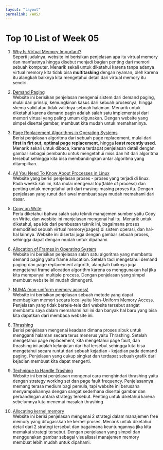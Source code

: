 ```yaml
---
layout: "layout"
permalink: /W05/
---
```


# Top 10 List of Week 05

1. [Why Is Virtual Memory Important?](https://www.techwalla.com/articles/why-is-virtual-memory-important)<br>
Seperti judulnya, website ini berisikan penjelasan apa itu virtual memory dan manfaatnya hingga disebut menjadi bagian penting dari memori sebuah komputer. Menarik sekali untuk diketahui karena tanpa adanya virtual memory kita tidak bisa **multitasking** dengan nyaman, oleh karena itu alangkah baiknya kita mengetahui detail dari virtual memory itu sendiri.

2. [Demand Paging](http://ftp.gunadarma.ac.id/linux/docs/v06/Kuliah/SistemOperasi/BUKU/SistemOperasi-4.X-2/ch05s02.html)<br>
Website ini berisikan penjelasan mengenai sistem dari demand paging, mulai dari prinsip, kemungkinan kasus dari sebuah prosesnya, hingga skema valid atau tidak validnya sebuah halaman. Menarik untuk diketahui karena demand pagin adalah salah satu implementasi dari memori virtual yang paling umum digunakan. Dengan website yang simpel disertai gambar, membuat kita mudah untuk memahaminya.

3. [Page Replacement Algorithms in Operating Systems](https://www.geeksforgeeks.org/page-replacement-algorithms-in-operating-systems/)<br>
Berisi penjelasan algoritma dari sebuah page replacement, mulai dari **first in firt out**, **optimal page replacement**, hingga **least recently used**. Menarik sekali untuk dibaca, karena terdapat penjelasan detail dengan gambar sebagai pembantu untuk mengetahui miss dan hit dari algoritma tersebut sehingga kita bisa membandingkan antar algoritma yang ditampilkan.

4. [All You Need To Know About Processes in Linux](https://www.tecmint.com/linux-process-management/)<br>Website yang berisi penjelasan proses - proses yang terjadi di linux. Pada week5 kali ini, kita mulai mengenal top(table of process) dan penting untuk mengetahui arti dari masing-masing proses itu. Dengan penjelasan yang runut dari awal membuat saya mudah memahami dari dasar.

5. [Copy on Write](https://www.geeksforgeeks.org/copy-on-write/)<br>
Perlu diketahui bahwa salah satu teknik manajemen sumber yaitu Copy on Write, dan wesbite ini menjelasan mengenai hal itu. Menarik untuk diketahui, apa ide dari pembuatan teknik ini, bagaimana proses memodified sebuah virtual memory(pages) di sistem operasi, dan hal-hal lainnya. Website ini disertai juga dengan gambar sebuah proses, sehingga dapat dengan mudah untuk dipahami.

6. [Allocation of Frames in Operating System](https://www.geeksforgeeks.org/operating-system-allocation-frames/)<br>
Website ini berisikan penjelasan salah satu algoritma yang membantu demand paging yaitu frame allocation. Setelah tadi mengetahui demand paging dan page replacement algorith, alangkah baiknya juga mengetahui frame allocation algorithm karena os menggunakan hal jika kita mempunyai multiple process. Dengan penjelasan yang simpel membuat website ini mudah dimengerti.

7. [NUMA (non-uniform memory access)](https://whatis.techtarget.com/definition/NUMA-non-uniform-memory-access)<br>
Website ini berisikan penjelasan sebuah metode yang dapat membagikan memori secara local yaitu Non-Uniform Memory Access. Penjelasan yang tidak bertele-tele dari website tersebut sangat membantu saya dalam memahami hal ini dan banyak hal baru yang bisa kita dapatkan dari membaca website ini.

8. [Thrashing](http://ftp.gunadarma.ac.id/linux/docs/v06/Kuliah/SistemOperasi/BUKU/SistemOperasi-4.X-2/ch07s05.html)<br>
Berisi penjelasan mengenai keadaan dimana proses sibuk untuk mengganti halaman secara terus menerus yaitu Thrashing. Setelah mengetahui page replacement, kita mengetahui page fault, dan thrashing ini adalah kelanjutan dari hal tersebut sehingga kita bisa mengetahui secara runtut dari sebuah kejadian - kejadian pada demand paging. Penjelasan yang cukup singkat dan terdapat sebuah grafik dari kejadian membuat kita dapat mengerti.

9. [Technique to Handle Trashing](https://www.geeksforgeeks.org/techniques-to-handle-thrashing/)<br>
Website ini berisi penjelasan mengenai cara menghindari thrashing yaitu dengan strategy working set dan page fault frequency. Penjelasannya memang terasa medium bagi pemula, tapi website ini berusaha menyampaikannya dengan sangat sederhana disertai gambar dan perbandingan antara strategy tersebut. Penting untuk diketahui karena sebelumnya kita menemui masalah thrashing. 

10. [Allocating kernel memory](https://www.geeksforgeeks.org/operating-system-allocating-kernel-memory-buddy-system-slab-system/)<br>
Website ini berisi penjelasan mengenai 2 strategi dalam manajemen free memory yang ditugasskan ke kernel proses. Menarik untuk diketahui detail dari 2 strategi tersebut dan bagaimana keuntungannya jika kita memakai strategi tersebut. Dengan penjelasan yang simpel dan menggunakan gambar sebagai visualisasi manajemen memory membuat lebih mudah untuk dipahami.

